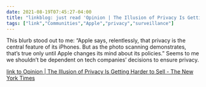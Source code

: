 ```yaml
---
date: 2021-08-19T07:45:27-04:00
title: "linkblog: just read 'Opinion | The Illusion of Privacy Is Getting Harder to Sell - The New York Times'"
tags: ["link","Communities","Apple","privacy","surveillance"]
---
```

This blurb stood out to me: “Apple says, relentlessly, that privacy is the central feature of its iPhones. But as the photo scanning demonstrates, that’s true only until Apple changes its mind about its policies.” Seems to me we shouldn’t be dependent on tech companies’ decisions to ensure privacy.
 
[link to Opinion | The Illusion of Privacy Is Getting Harder to Sell - The New York Times](https://www.nytimes.com/2021/08/19/opinion/apple-iphone-privacy.html)
